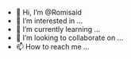 - 👋 Hi, I’m @Romisaid
- 👀 I’m interested in ...
- 🌱 I’m currently learning ...
- 💞️ I’m looking to collaborate on ...
- 📫 How to reach me ...

<!---
Romisaid/Romisaid is a ✨ special ✨ repository because its `README.md` (this file) appears on your GitHub profile.
You can click the Preview link to take a look at your changes.
--->
